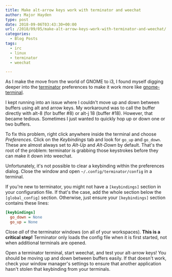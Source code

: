 ```yaml
---
title: Make alt-arrow keys work with terminator and weechat
author: Major Hayden
type: post
date: 2018-09-06T03:43:30+00:00
url: /2018/09/05/make-alt-arrow-keys-work-with-terminator-and-weechat/
categories:
  - Blog Posts
tags:
  - irc
  - linux
  - terminator
  - weechat

---
```

As I make the move from the world of GNOME to i3, I found myself digging deeper into the [terminator][2] preferences to make it work more like [gnome-terminal][3].

<!--more-->

I kept running into an issue where I couldn't move up and down between buffers using alt and arrow keys. My workaround was to call the buffer directly with alt-8 (for buffer #8) or alt-j 18 (buffer #18). However, that became tedious. Sometimes I just wanted to quickly hop up or down one or two buffers.

To fix this problem, right click anywhere inside the terminal and choose _Preferences_. Click on the _Keybindings_ tab and look for `go_up` and `go_down`. These are almost always set to _Alt-Up_ and _Alt-Down_ by default. That's the root of the problem: terminator is grabbing those keystrokes before they can make it down into weechat.

Unfortunately, it's not possible to clear a keybinding within the preferences dialog. Close the window and open `~/.config/terminator/config` in a terminal.

If you're new to terminator, you might not have a `[keybindings]` section in your configuration file. If that's the case, add the whole section below the `[global_config]` section. Otherwise, just ensure your `[keybindings]` section contains these lines:

```ini
[keybindings]
  go_down = None
  go_up = None
```

Close _all_ of the terminator windows (on all of your workspaces). **This is a critical step!** Terminator only loads the config file when it is first started, not when additional terminals are opened.

Open a terminator terminal, start weechat, and test your alt-arrow keys! You should be moving up and down between buffers easily. If that doesn't work, check your window manager's settings to ensure that another application hasn't stolen that keybinding from your terminals.

 [2]: https://terminator-gtk3.readthedocs.io/en/latest/
 [3]: https://help.gnome.org/users/gnome-terminal/stable/

